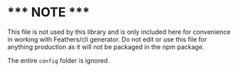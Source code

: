 # *** NOTE ***
This file is not used by this library and is only included here for convenience in working with Feathers/cli generator. Do not edit or use this file for anything production as it will not be packaged in the npm package.

The entire `config` folder is ignored.
